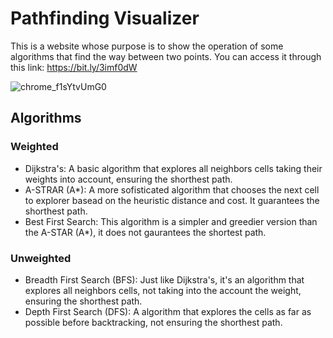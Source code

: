 # Pathfinding Visualizer
This is a website whose purpose is to show the operation of some algorithms that find the way between two points. You can access it through this link: <a href='https://bit.ly/3imf0dW' target='_blank'>https://bit.ly/3imf0dW</a>

![chrome_f1sYtvUmG0](https://user-images.githubusercontent.com/111749181/210976055-72f6c3d9-510e-4e03-9488-ed447f78a17d.gif)

## Algorithms

### Weighted
- Dijkstra's: A basic algorithm that explores all neighbors cells taking their weights into account, ensuring the shorthest path.
- A-STRAR (A*): A more sofisticated algorithm that chooses the next cell to explorer basead on the heuristic distance and cost. It guarantees the shorthest path.
- Best First Search: This algorithm is a simpler and greedier version than the A-STAR (A*), it does not gaurantees the shortest path.

### Unweighted
- Breadth First Search (BFS): Just like Dijkstra's, it's an algorithm that explores all neighbors cells, not taking into the account the weight, ensuring the shorthest path.
- Depth First Search (DFS): A algorithm that explores the cells as far as possible before backtracking, not ensuring the shorthest path.
